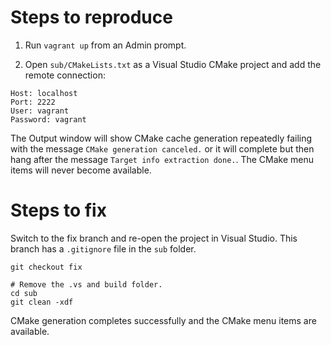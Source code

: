 # Steps to reproduce

1. Run `vagrant up` from an Admin prompt.

2. Open `sub/CMakeLists.txt` as a Visual Studio CMake project and add the remote connection:

```
Host: localhost
Port: 2222
User: vagrant
Password: vagrant
```

The Output window will show CMake cache generation repeatedly failing with
the message `CMake generation canceled.` or it will complete but then hang after 
the message `Target info extraction done.`. The CMake menu items will never become 
available.

# Steps to fix

Switch to the fix branch and re-open the project in Visual Studio. This branch has
a `.gitignore` file in the `sub` folder.

```
git checkout fix

# Remove the .vs and build folder.
cd sub
git clean -xdf
```

CMake generation completes successfully and the CMake menu items are available.